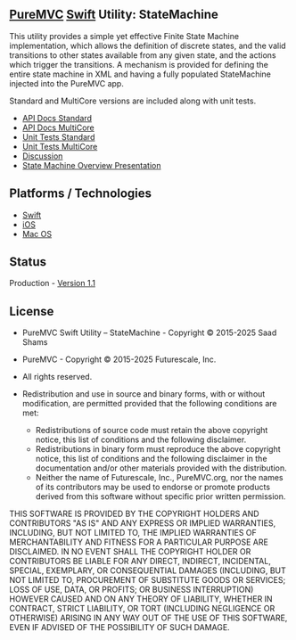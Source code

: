 ## [PureMVC](http://puremvc.github.com/) [Swift](https://github.com/PureMVC/puremvc-swift-standard-framework/wiki) Utility: StateMachine

This utility provides a simple yet effective Finite State Machine implementation, which allows the definition of discrete states, and the valid transitions to other states available from any given state, and the actions which trigger the transitions. A mechanism is provided for defining the entire state machine in XML and having a fully populated StateMachine injected into the PureMVC app. 

Standard and MultiCore versions are included along with unit tests.

* [API Docs Standard](http://puremvc.org/pages/docs/Swift/Utility_Swift_StateMachine/standard/)
* [API Docs MultiCore](http://puremvc.org/pages/docs/Swift/Utility_Swift_StateMachine/multicore/)
* [Unit Tests Standard](http://puremvc.github.io/images/Swift/unittest/statemachine-standard.png)
* [Unit Tests MultiCore](http://puremvc.github.io/images/Swift/unittest/statemachine-multicore.png)
* [Discussion](http:/forums.puremvc.org/index.php?topic=2123.0)
* [State Machine Overview Presentation](http://puremvc.tv/#P003/)

## Platforms / Technologies
* [Swift](http://en.wikipedia.org/wiki/Swift_(programming_language))
* [iOS](http://en.wikipedia.org/wiki/IOS)
* [Mac OS](http://en.wikipedia.org/wiki/Mac_OS)

## Status
Production - [Version 1.1](https://github.com/PureMVC/puremvc-swift-util-statemachine/blob/master/VERSION)

## License
* PureMVC Swift Utility – StateMachine - Copyright © 2015-2025 Saad Shams
* PureMVC - Copyright © 2015-2025 Futurescale, Inc.
* All rights reserved.

* Redistribution and use in source and binary forms, with or without modification, are permitted provided that the following conditions are met:

  * Redistributions of source code must retain the above copyright notice, this list of conditions and the following disclaimer.
  * Redistributions in binary form must reproduce the above copyright notice, this list of conditions and the following disclaimer in the documentation and/or other materials provided with the distribution.
  * Neither the name of Futurescale, Inc., PureMVC.org, nor the names of its contributors may be used to endorse or promote products derived from this software without specific prior written permission.

THIS SOFTWARE IS PROVIDED BY THE COPYRIGHT HOLDERS AND CONTRIBUTORS "AS IS" AND ANY EXPRESS OR IMPLIED WARRANTIES, INCLUDING, BUT NOT LIMITED TO, THE IMPLIED WARRANTIES OF MERCHANTABILITY AND FITNESS FOR A PARTICULAR PURPOSE ARE DISCLAIMED. IN NO EVENT SHALL THE COPYRIGHT HOLDER OR CONTRIBUTORS BE LIABLE FOR ANY DIRECT, INDIRECT, INCIDENTAL, SPECIAL, EXEMPLARY, OR CONSEQUENTIAL DAMAGES (INCLUDING, BUT NOT LIMITED TO, PROCUREMENT OF SUBSTITUTE GOODS OR SERVICES; LOSS OF USE, DATA, OR PROFITS; OR BUSINESS INTERRUPTION) HOWEVER CAUSED AND ON ANY THEORY OF LIABILITY, WHETHER IN CONTRACT, STRICT LIABILITY, OR TORT (INCLUDING NEGLIGENCE OR OTHERWISE) ARISING IN ANY WAY OUT OF THE USE OF THIS SOFTWARE, EVEN IF ADVISED OF THE POSSIBILITY OF SUCH DAMAGE.
